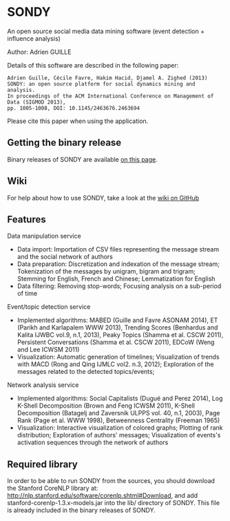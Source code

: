 SONDY
=====

An open source social media data mining software (event detection + influence analysis)

Author: Adrien GUILLE

Details of this software are described in the following paper:

	Adrien Guille, Cécile Favre, Hakim Hacid, Djamel A. Zighed (2013) 
	SONDY: an open source platform for social dynamics mining and analysis.
	In proceedings of the ACM International Conference on Management of Data (SIGMOD 2013),
	pp. 1005-1008, DOI: 10.1145/2463676.2463694

Please cite this paper when using the application.

Getting the binary release
--------------------------

Binary releases of SONDY are available <a href="http://mediamining.univ-lyon2.fr/people/guille/sondy.php#app">on this page</a>.

Wiki
----

For help about how to use SONDY, take a look at the <a href="https://github.com/AdrienGuille/SONDY/wiki">wiki on GitHub</a>

Features
--------

Data manipulation service 

- Data import: Importation of CSV files representing the message stream and the social network of authors 
- Data preparation: Discretization and indexation of the message stream; Tokenization of the messages by unigram, bigram and trigram; Stemming for English, French and Chinese; Lemmatization for English 
- Data filtering: Removing stop-words; Focusing analysis on a sub-period of time 

Event/topic detection service 

- Implemented algorithms: MABED (Guille and Favre ASONAM 2014), ET (Parikh and Karlapalem WWW 2013), Trending Scores (Benhardus and Kalita IJWBC vol.9, n.1, 2013), Peaky Topics (Shamma et al. CSCW 2011), Persistent Conversations (Shamma et al. CSCW 2011), EDCoW (Weng and Lee ICWSM 2011)
- Visualization: Automatic generation of timelines; Visualization of trends with MACD (Rong and Qing IJMLC vol2. n.3, 2012); Exploration of the messages related to the detected topics/events; 

Network analysis service 

- Implemented algorithms: Social Capitalists (Dugué and Perez 2014), Log K-Shell Decomposition (Brown and Feng ICWSM 2011), K-Shell Decomposition (Batagelj and Zaversnik ULPPS vol. 40, n.1, 2003), Page Rank (Page et al. WWW 1998), Betweenness Centrality (Freeman 1965)
- Visualization: Interactive visualization of colored graphs; Plotting of rank distribution; Exploration of authors' messages; Visualization of events's activation sequences through the network of authors

Required library
----------------

In order to be able to run SONDY from the sources, you should download the Stanford CoreNLP library at: http://nlp.stanford.edu/software/corenlp.shtml#Download, and add stanford-corenlp-1.3.x-models.jar
into the lib/ directory of SONDY. This file is already included in the binary releases of SONDY.

